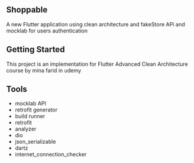 ## Shoppable 

A new Flutter application using clean architecture and fakeStore APi  and mocklab for users authentication

## Getting Started

This project is an implementation for Flutter Advanced Clean Architecture course by mina farid in udemy 

## Tools 
 - mocklab API
 - retrofit generator
 - build runner
 - retrofit
 - analyzer
 - dio
 - json_serializable
 - dartz
 - internet_connection_checker
